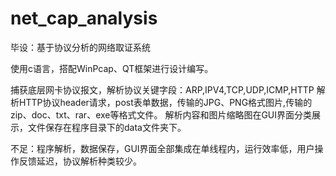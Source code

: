 # net_cap_analysis
毕设：基于协议分析的网络取证系统

  使用c语言，搭配WinPcap、QT框架进行设计编写。

  捕获底层网卡协议报文，解析协议关键字段：ARP,IPV4,TCP,UDP,ICMP,HTTP
  解析HTTP协议header请求，post表单数据，传输的JPG、PNG格式图片,传输的zip、doc、txt、rar、exe等格式文件。
  解析内容和图片缩略图在GUI界面分类展示，文件保存在程序目录下的data文件夹下。
  
  不足：程序解析，数据保存，GUI界面全部集成在单线程内，运行效率低，用户操作反馈延迟，协议解析种类较少。


